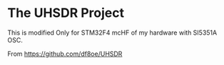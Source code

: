 # The UHSDR Project

This is modified Only for STM32F4 mcHF of my  hardware with SI5351A OSC.

From https://github.com/df8oe/UHSDR
